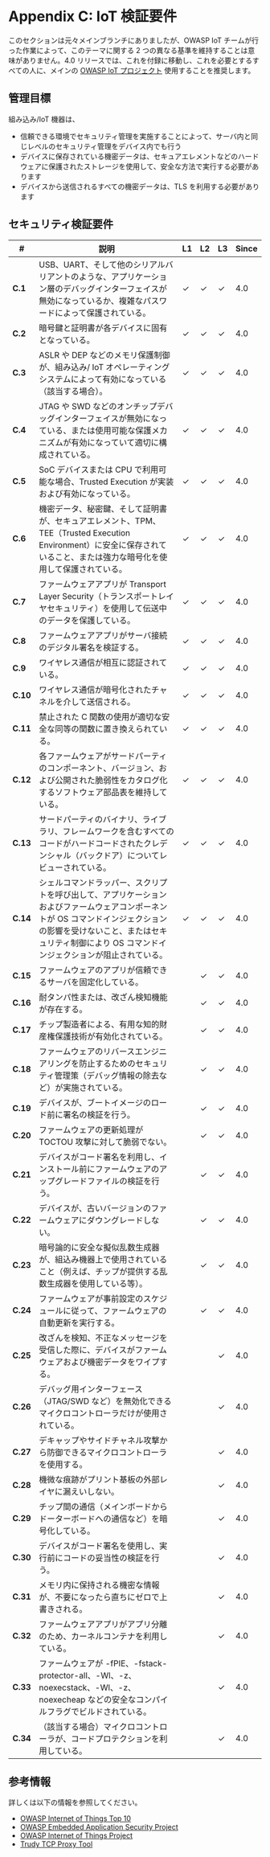 # Appendix C: IoT 検証要件

このセクションは元々メインブランチにありましたが、OWASP IoT チームが行った作業によって、このテーマに関する 2 つの異なる基準を維持することは意味がありません。4.0 リリースでは、これを付録に移動し、これを必要とするすべての人に、メインの [OWASP IoT プロジェクト](https://www.owasp.org/index.php/OWASP_Internet_of_Things_Project) 使用することを推奨します。

## 管理目標

組み込み/IoT 機器は、

* 信頼できる環境でセキュリティ管理を実施することによって、サーバ内と同じレベルのセキュリティ管理をデバイス内でも行う
* デバイスに保存されている機密データは、セキュアエレメントなどのハードウェアに保護されたストレージを使用して、安全な方法で実行する必要があります
* デバイスから送信されるすべての機密データは、TLS を利用する必要があります

## セキュリティ検証要件

| # | 説明 | L1 | L2 | L3 | Since |
| --- | --- | --- | --- | -- | -- |
| **C.1** | USB、UART、そして他のシリアルバリアントのような、アプリケーション層のデバッグインターフェイスが無効になっているか、複雑なパスワードによって保護されている。 | ✓ | ✓ | ✓ | 4.0 |
| **C.2** | 暗号鍵と証明書が各デバイスに固有となっている。 | ✓ | ✓ | ✓ | 4.0 |
| **C.3** | ASLR や DEP などのメモリ保護制御が、組み込み/ IoT オペレーティングシステムによって有効になっている（該当する場合）。 | ✓ | ✓ | ✓ | 4.0 |
| **C.4** | JTAG や SWD などのオンチップデバッグインターフェイスが無効になっている、または使用可能な保護メカニズムが有効になっていて適切に構成されている。 | ✓ | ✓ | ✓ | 4.0 |
| **C.5** | SoC デバイスまたは CPU で利用可能な場合、Trusted Execution が実装および有効になっている。 | ✓ | ✓ | ✓ | 4.0 |
| **C.6** | 機密データ、秘密鍵、そして証明書が、セキュアエレメント、TPM、TEE（Trusted Execution Environment）に安全に保存されていること、または強力な暗号化を使用して保護されている。 | ✓ | ✓ | ✓ | 4.0 |
| **C.7** | ファームウェアアプリが Transport Layer Security（トランスポートレイヤセキュリティ）を使用して伝送中のデータを保護している。 | ✓ | ✓ | ✓ | 4.0 |
| **C.8** | ファームウェアアプリがサーバ接続のデジタル署名を検証する。 | ✓ | ✓ | ✓ | 4.0 |
| **C.9** | ワイヤレス通信が相互に認証されている。 | ✓ | ✓ | ✓ | 4.0 |
| **C.10** | ワイヤレス通信が暗号化されたチャネルを介して送信される。 | ✓ | ✓ | ✓ | 4.0 |
| **C.11** | 禁止された C 関数の使用が適切な安全な同等の関数に置き換えられている。 | ✓ | ✓ | ✓ | 4.0 |
| **C.12** | 各ファームウェアがサードパーティのコンポーネント、バージョン、および公開された脆弱性をカタログ化するソフトウェア部品表を維持している。 | ✓ | ✓ | ✓ | 4.0 |
| **C.13** | サードパーティのバイナリ、ライブラリ、フレームワークを含むすべてのコードがハードコードされたクレデンシャル（バックドア）についてレビューされている。 | ✓ | ✓ | ✓ | 4.0 |
| **C.14** | シェルコマンドラッパー、スクリプトを呼び出して、アプリケーションおよびファームウェアコンポーネントが OS コマンドインジェクションの影響を受けないこと、またはセキュリティ制御により OS コマンドインジェクションが阻止されている。 | ✓ | ✓ | ✓ | 4.0 |
| **C.15** | ファームウェアのアプリが信頼できるサーバを固定化している。 |  | ✓ | ✓ | 4.0 |
| **C.16** | 耐タンパ性または、改ざん検知機能が存在する。 |  | ✓ | ✓ | 4.0 |
| **C.17** | チップ製造者による、有用な知的財産権保護技術が有効化されている。 |  | ✓ | ✓ | 4.0 |
| **C.18** | ファームウェアのリバースエンジニアリングを防止するためのセキュリティ管理策（デバッグ情報の除去など）が実施されている。 |  | ✓ | ✓ | 4.0 |
| **C.19** | デバイスが、ブートイメージのロード前に署名の検証を行う。 |  | ✓ | ✓ | 4.0 |
| **C.20** | ファームウェアの更新処理が TOCTOU 攻撃に対して脆弱でない。 |  | ✓ | ✓ | 4.0 |
| **C.21** | デバイスがコード署名を利用し、インストール前にファームウェアのアップグレードファイルの検証を行う。 |  | ✓ | ✓ | 4.0 |
| **C.22** | デバイスが、古いバージョンのファームウェアにダウングレードしない。 |  | ✓ | ✓ | 4.0 |
| **C.23** | 暗号論的に安全な擬似乱数生成器が、組込み機器上で使用されていること（例えば、チップが提供する乱数生成器を使用している等）。 |  | ✓ | ✓ | 4.0 |
| **C.24** | ファームウェアが事前設定のスケジュールに従って、ファームウェアの自動更新を実行する。 |  | ✓ | ✓ | 4.0 |
| **C.25** | 改ざんを検知、不正なメッセージを受信した際に、デバイスがファームウェアおよび機密データをワイプする。 |  |  | ✓ | 4.0 |
| **C.26** | デバッグ用インターフェース（JTAG/SWD など）を無効化できるマイクロコントローラだけが使用されている。 |  |  | ✓ | 4.0 |
| **C.27** | デキャップやサイドチャネル攻撃から防御できるマイクロコントローラを使用する。 |  |  | ✓ | 4.0 |
| **C.28** | 機微な痕跡がプリント基板の外部レイヤに漏えいしない。 |  |  | ✓ | 4.0 |
| **C.29** | チップ間の通信（メインボードからドーターボードへの通信など）を暗号化している。 |  |  | ✓ | 4.0 |
| **C.30** | デバイスがコード署名を使用し、実行前にコードの妥当性の検証を行う。 |  |  | ✓ | 4.0 |
| **C.31** | メモリ内に保持される機密な情報が、不要になったら直ちにゼロで上書きされる。 |  |  | ✓ | 4.0 |
| **C.32** | ファームウェアアプリがアプリ分離のため、カーネルコンテナを利用している。 |  |  | ✓ | 4.0 |
| **C.33** | ファームウェアが -fPIE、-fstack-protector-all、-Wl、-z、noexecstack、-Wl、-z、noexecheap などの安全なコンパイルフラグでビルドされている。 |  |  | ✓ | 4.0 |
| **C.34** | （該当する場合）マイクロコントローラが、コードプロテクションを利用している。 |  |  | ✓ | 4.0 |

## 参考情報

詳しくは以下の情報を参照してください。

* [OWASP Internet of Things Top 10](https://www.owasp.org/images/7/71/Internet_of_Things_Top_Ten_2014-OWASP.pdf)
* [OWASP Embedded Application Security Project](https://www.owasp.org/index.php/OWASP_Embedded_Application_Security)
* [OWASP Internet of Things Project](https://www.owasp.org/index.php/OWASP_Internet_of_Things_Project)
* [Trudy TCP Proxy Tool](https://github.com/praetorian-inc/trudy)
